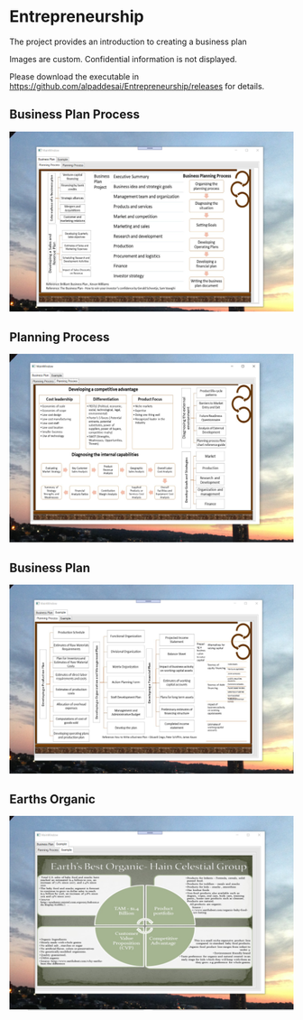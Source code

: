 # Entrepreneurship 

The project provides an introduction to creating a business plan

Images are custom. Confidential information is not displayed.

Please download the executable in https://github.com/alpaddesai/Entrepreneurship/releases for details.

## Business Plan Process
![image](BusinessPlanningProcess.png)

## Planning Process
![image](CompetitiveAdvantage.png)

## Business Plan 
![image](PlanningProcess.png)

## Earths Organic 
![image](EarthsOrganicHainCelestialGroup.png)
